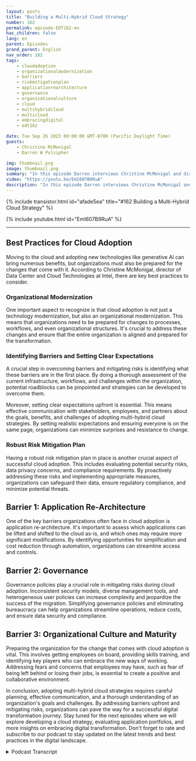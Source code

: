 ```yaml
---
layout: posts
title: "Building a Multi-Hybrid Cloud Strategy"
number: 162
permalink: episode-EDT162-en
has_children: false
lang: en
parent: Episodes
grand_parent: English
nav_order: 162
tags:
    - cloudadoption
    - organizationalmodernization
    - barriers
    - riskmitigationplan
    - applicationrearchitecture
    - governance
    - organizationalculture
    - cloud
    - multihybridcloud
    - multicloud
    - embracingdigital
    - edt162

date: Tue Sep 26 2023 00:00:00 GMT-0700 (Pacific Daylight Time)
guests:
    - Christine McMonigal
    - Darren W Pulsipher

img: thumbnail.png
image: thumbnail.png
summary: "In this episode Darren interviews Christine McMonigal and discuss the challenges organizations face when transitioning to the cloud and adopting multi-hybrid cloud architectures. They highlight the importance of understanding these obstacles and providing guidance to overcome them. This episode will dive deeper into some key barriers and strategies for mitigating risks, ensuring a successful cloud transformation."
video: "https://youtu.be/EmI607B9RuA"
description: "In this episode Darren interviews Christine McMonigal and discuss the challenges organizations face when transitioning to the cloud and adopting multi-hybrid cloud architectures. They highlight the importance of understanding these obstacles and providing guidance to overcome them. This episode will dive deeper into some key barriers and strategies for mitigating risks, ensuring a successful cloud transformation."
---
```


<div>
{% include transistor.html id="afade5ea" title="#162 Building a Multi-Hybrid Cloud Strategy" %}

{% include youtube.html id="EmI607B9RuA" %}
</div>

---

## Best Practices for Cloud Adoption

Moving to the cloud and adopting new technologies like generative AI can bring numerous benefits, but organizations must also be prepared for the changes that come with it. According to Christine McMonigal, director of Data Center and Cloud Technologies at Intel, there are key best practices to consider.

### Organizational Modernization

One important aspect to recognize is that cloud adoption is not just a technology modernization, but also an organizational modernization. This means that organizations need to be prepared for changes to processes, workflows, and even organizational structures. It's crucial to address these changes and ensure that the entire organization is aligned and prepared for the transformation.

### Identifying Barriers and Setting Clear Expectations

A crucial step in overcoming barriers and mitigating risks is identifying what these barriers are in the first place. By doing a thorough assessment of the current infrastructure, workflows, and challenges within the organization, potential roadblocks can be pinpointed and strategies can be developed to overcome them.

Moreover, setting clear expectations upfront is essential. This means effective communication with stakeholders, employees, and partners about the goals, benefits, and challenges of adopting multi-hybrid cloud strategies. By setting realistic expectations and ensuring everyone is on the same page, organizations can minimize surprises and resistance to change.

### Robust Risk Mitigation Plan

Having a robust risk mitigation plan in place is another crucial aspect of successful cloud adoption. This includes evaluating potential security risks, data privacy concerns, and compliance requirements. By proactively addressing these risks and implementing appropriate measures, organizations can safeguard their data, ensure regulatory compliance, and minimize potential threats.

## Barrier 1: Application Re-Architecture

One of the key barriers organizations often face in cloud adoption is application re-architecture. It's important to assess which applications can be lifted and shifted to the cloud as-is, and which ones may require more significant modifications. By identifying opportunities for simplification and cost reduction through automation, organizations can streamline access and controls.

## Barrier 2: Governance

Governance policies play a crucial role in mitigating risks during cloud adoption. Inconsistent security models, diverse management tools, and heterogeneous user policies can increase complexity and jeopardize the success of the migration. Simplifying governance policies and eliminating bureaucracy can help organizations streamline operations, reduce costs, and ensure data security and compliance.

## Barrier 3: Organizational Culture and Maturity

Preparing the organization for the change that comes with cloud adoption is vital. This involves getting employees on board, providing skills training, and identifying key players who can embrace the new ways of working. Addressing fears and concerns that employees may have, such as fear of being left behind or losing their jobs, is essential to create a positive and collaborative environment.

In conclusion, adopting multi-hybrid cloud strategies requires careful planning, effective communication, and a thorough understanding of an organization's goals and challenges. By addressing barriers upfront and mitigating risks, organizations can pave the way for a successful digital transformation journey. Stay tuned for the next episodes where we will explore developing a cloud strategy, evaluating application portfolios, and more insights on embracing digital transformation. Don't forget to rate and subscribe to our podcast to stay updated on the latest trends and best practices in the digital landscape.



<details>
<summary> Podcast Transcript </summary>

<p></p>

</details>
